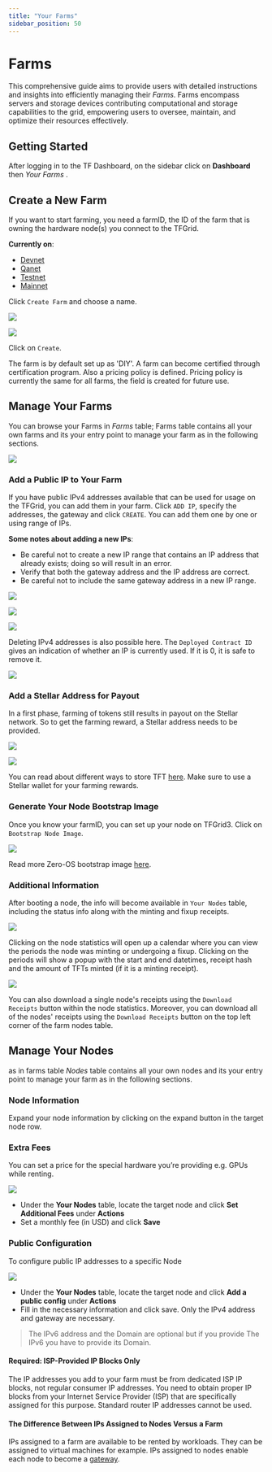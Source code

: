 ```yaml
---
title: "Your Farms"
sidebar_position: 50
---
```


# Farms <!-- omit from toc -->

This comprehensive guide aims to provide users with detailed instructions and insights into efficiently managing their _Farms_. Farms encompass servers and storage devices contributing computational and storage capabilities to the grid, empowering users to oversee, maintain, and optimize their resources effectively.

## Getting Started

After logging in to the TF Dashboard, on the sidebar click on **Dashboard** then _Your Farms_ .

## Create a New Farm

If you want to start farming, you need a farmID, the ID of the farm that is owning the hardware node(s) you connect to the TFGrid.

**Currently on**:

- [Devnet](https://dashboard.dev.grid.tf/)
- [Qanet](https://dashboard.qa.grid.tf/)
- [Testnet](https://dashboard.test.grid.tf/)
- [Mainnet](https://dashboard.grid.tf/)

Click `Create Farm` and choose a name.

![](./img/dashboard_farms.png)

![](./img/dashboard_farms_create.png)

Click on `Create`.

The farm is by default set up as 'DIY'. A farm can become certified through certification program.
Also a pricing policy is defined. Pricing policy is currently the same for all farms, the field is created for future use.

## Manage Your Farms

You can browse your Farms in _Farms_ table; Farms table contains all your own farms and its your entry point to manage your farm as in the following sections.

![](./img/dashboard_farms_farms_table.png)

### Add a Public IP to Your Farm

If you have public IPv4 addresses available that can be used for usage on the TFGrid, you can add them in your farm.
Click `ADD IP`, specify the addresses, the gateway and click `CREATE`.
You can add them one by one or using range of IPs.

**Some notes about adding a new IPs**:

- Be careful not to create a new IP range that contains an IP address that already exists; doing so will result in an error.
- Verify that both the gateway address and the IP address are correct.
- Be careful not to include the same gateway address in a new IP range.

![](./img/dashboard_farms_farm_details.png)

![](./img/dashboard_farms_add_ip_single.png)

![](./img/dashboard_farms_add_ip_range.png)

Deleting IPv4 addresses is also possible here. The `Deployed Contract ID` gives an indication of whether an IP is currently used. If it is 0, it is safe to remove it.

![](./img/dashboard_farms_ip_details.png)

### Add a Stellar Address for Payout

In a first phase, farming of tokens still results in payout on the Stellar network. So to get the farming reward, a Stellar address needs to be provided.

![](./img/dashboard_farms_farm_details.png)

![](./img/dashboard_farms_stellar_address.png)

You can read about different ways to store TFT [here](../../threefold_token/storing_tft/storing_tft). Make sure to use a Stellar wallet for your farming rewards.

### Generate Your Node Bootstrap Image

Once you know your farmID, you can set up your node on TFGrid3. Click on `Bootstrap Node Image`.

![](./img/dashboard_bootstrap_farm.png)

Read more Zero-OS bootstrap image [here](../../farmers/3node_building/2_bootstrap_image).

### Additional Information

After booting a node, the info will become available in `Your Nodes` table, including the status info along with the minting and fixup receipts.

![](./img/dashboard_farms_node_details.png)

Clicking on the node statistics will open up a calendar where you can view the periods the node was minting or undergoing a fixup. Clicking on the periods will show a popup with the start and end datetimes, receipt hash and the amount of TFTs minted (if it is a minting receipt).

![](./img/dashboard_portal_ui_nodes_minting.png)

You can also download a single node's receipts using the `Download Receipts` button within the node statistics. Moreover, you can download all of the nodes' receipts using the `Download Receipts` button on the top left corner of the farm nodes table.

## Manage Your Nodes

as in farms table _Nodes_ table contains all your own nodes and its your entry point to manage your farm as in the following sections.

### Node Information

Expand your node information by clicking on the expand button in the target node row.

### Extra Fees

You can set a price for the special hardware you’re providing e.g. GPUs while renting.

![](./img/dashboard_farms_extra_fee.png)

- Under the **Your Nodes** table, locate the target node and click **Set Additional Fees** under **Actions**
- Set a monthly fee (in USD) and click **Save**

### Public Configuration

To configure public IP addresses to a specific Node

![](./img/dashboard_farms_public_config.png)

- Under the **Your Nodes** table, locate the target node and click **Add a public config** under **Actions**
- Fill in the necessary information and click save. Only the IPv4 address and gateway are necessary.

> The IPv6 address and the Domain are optional but if you provide The IPv6 you have to provide its Domain.

#### Required: ISP-Provided IP Blocks Only

The IP addresses you add to your farm must be from dedicated ISP IP blocks, not regular consumer IP addresses. You need to obtain proper IP blocks from your Internet Service Provider (ISP) that are specifically assigned for this purpose. Standard router IP addresses cannot be used.

#### The Difference Between IPs Assigned to Nodes Versus a Farm

IPs assigned to a farm are available to be rented by workloads. They can be assigned to virtual machines for example. IPs assigned to nodes enable each node to become a [gateway](../../../knowledge_base/technology_toc/primitives_toc/network_toc/webgw3).
